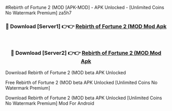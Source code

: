 #Rebirth of Fortune 2 (MOD [APK-MOD] - APK Unlocked - [Unlimited Coins No Watermark Premium] za5h7



<div align="center">

<h3>🔴 Download [Server1] 👉👉 <a href="https://momento.my/?title=Rebirth_of_Fortune_2_(MOD">Rebirth of Fortune 2 (MOD Mod Apk</a></h3><br>

<h3>🔴 Download [Server2] 👉👉 <a href="https://momento.my/?title=Rebirth_of_Fortune_2_(MOD">Rebirth of Fortune 2 (MOD Mod Apk</a></h3>
</div>



Download Rebirth of Fortune 2 (MOD beta APK Unlocked

Free Rebirth of Fortune 2 (MOD beta APK Unlocked [Unlimited Coins No Watermark Premium]

Download Rebirth of Fortune 2 (MOD beta APK Unlocked [Unlimited Coins No Watermark Premium] Mod For Android
